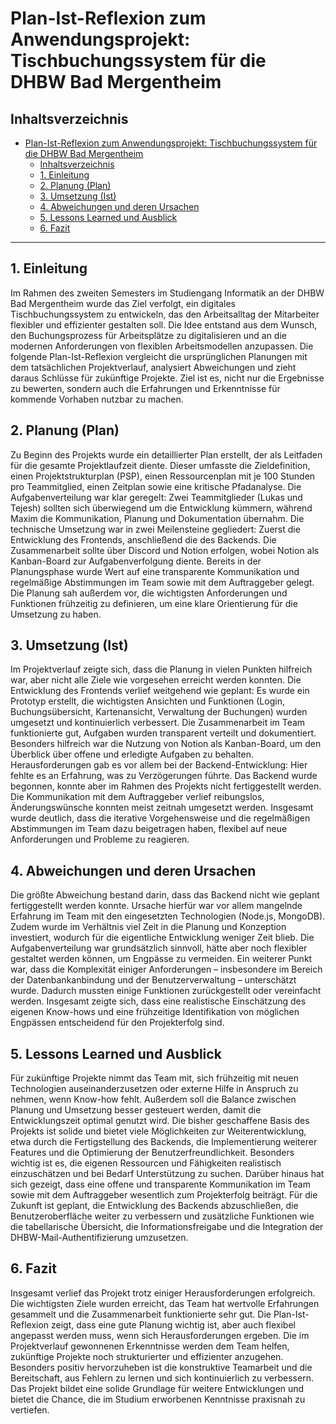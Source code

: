 # Plan-Ist-Reflexion zum Anwendungsprojekt: Tischbuchungssystem für die DHBW Bad Mergentheim

## Inhaltsverzeichnis

- [Plan-Ist-Reflexion zum Anwendungsprojekt: Tischbuchungssystem für die DHBW Bad Mergentheim](#plan-ist-reflexion-zum-anwendungsprojekt-tischbuchungssystem-für-die-dhbw-bad-mergentheim)
  - [Inhaltsverzeichnis](#inhaltsverzeichnis)
  - [1. Einleitung](#1-einleitung)
  - [2. Planung (Plan)](#2-planung-plan)
  - [3. Umsetzung (Ist)](#3-umsetzung-ist)
  - [4. Abweichungen und deren Ursachen](#4-abweichungen-und-deren-ursachen)
  - [5. Lessons Learned und Ausblick](#5-lessons-learned-und-ausblick)
  - [6. Fazit](#6-fazit)

---

## 1. Einleitung

Im Rahmen des zweiten Semesters im Studiengang Informatik an der DHBW Bad Mergentheim wurde das Ziel verfolgt, ein digitales Tischbuchungssystem zu entwickeln, das den Arbeitsalltag der Mitarbeiter flexibler und effizienter gestalten soll. Die Idee entstand aus dem Wunsch, den Buchungsprozess für Arbeitsplätze zu digitalisieren und an die modernen Anforderungen von flexiblen Arbeitsmodellen anzupassen. Die folgende Plan-Ist-Reflexion vergleicht die ursprünglichen Planungen mit dem tatsächlichen Projektverlauf, analysiert Abweichungen und zieht daraus Schlüsse für zukünftige Projekte. Ziel ist es, nicht nur die Ergebnisse zu bewerten, sondern auch die Erfahrungen und Erkenntnisse für kommende Vorhaben nutzbar zu machen.

## 2. Planung (Plan)

Zu Beginn des Projekts wurde ein detaillierter Plan erstellt, der als Leitfaden für die gesamte Projektlaufzeit diente. Dieser umfasste die Zieldefinition, einen Projektstrukturplan (PSP), einen Ressourcenplan mit je 100 Stunden pro Teammitglied, einen Zeitplan sowie eine kritische Pfadanalyse. Die Aufgabenverteilung war klar geregelt: Zwei Teammitglieder (Lukas und Tejesh) sollten sich überwiegend um die Entwicklung kümmern, während Maxim die Kommunikation, Planung und Dokumentation übernahm. Die technische Umsetzung war in zwei Meilensteine gegliedert: Zuerst die Entwicklung des Frontends, anschließend die des Backends. Die Zusammenarbeit sollte über Discord und Notion erfolgen, wobei Notion als Kanban-Board zur Aufgabenverfolgung diente. Bereits in der Planungsphase wurde Wert auf eine transparente Kommunikation und regelmäßige Abstimmungen im Team sowie mit dem Auftraggeber gelegt. Die Planung sah außerdem vor, die wichtigsten Anforderungen und Funktionen frühzeitig zu definieren, um eine klare Orientierung für die Umsetzung zu haben.

<div style="page-break-after: always;"></div>

## 3. Umsetzung (Ist)

Im Projektverlauf zeigte sich, dass die Planung in vielen Punkten hilfreich war, aber nicht alle Ziele wie vorgesehen erreicht werden konnten. Die Entwicklung des Frontends verlief weitgehend wie geplant: Es wurde ein Prototyp erstellt, die wichtigsten Ansichten und Funktionen (Login, Buchungsübersicht, Kartenansicht, Verwaltung der Buchungen) wurden umgesetzt und kontinuierlich verbessert. Die Zusammenarbeit im Team funktionierte gut, Aufgaben wurden transparent verteilt und dokumentiert. Besonders hilfreich war die Nutzung von Notion als Kanban-Board, um den Überblick über offene und erledigte Aufgaben zu behalten. Herausforderungen gab es vor allem bei der Backend-Entwicklung: Hier fehlte es an Erfahrung, was zu Verzögerungen führte. Das Backend wurde begonnen, konnte aber im Rahmen des Projekts nicht fertiggestellt werden. Die Kommunikation mit dem Auftraggeber verlief reibungslos, Änderungswünsche konnten meist zeitnah umgesetzt werden. Insgesamt wurde deutlich, dass die iterative Vorgehensweise und die regelmäßigen Abstimmungen im Team dazu beigetragen haben, flexibel auf neue Anforderungen und Probleme zu reagieren.

## 4. Abweichungen und deren Ursachen

Die größte Abweichung bestand darin, dass das Backend nicht wie geplant fertiggestellt werden konnte. Ursache hierfür war vor allem mangelnde Erfahrung im Team mit den eingesetzten Technologien (Node.js, MongoDB). Zudem wurde im Verhältnis viel Zeit in die Planung und Konzeption investiert, wodurch für die eigentliche Entwicklung weniger Zeit blieb. Die Aufgabenverteilung war grundsätzlich sinnvoll, hätte aber noch flexibler gestaltet werden können, um Engpässe zu vermeiden. Ein weiterer Punkt war, dass die Komplexität einiger Anforderungen – insbesondere im Bereich der Datenbankanbindung und der Benutzerverwaltung – unterschätzt wurde. Dadurch mussten einige Funktionen zurückgestellt oder vereinfacht werden. Insgesamt zeigte sich, dass eine realistische Einschätzung des eigenen Know-hows und eine frühzeitige Identifikation von möglichen Engpässen entscheidend für den Projekterfolg sind.

## 5. Lessons Learned und Ausblick

Für zukünftige Projekte nimmt das Team mit, sich frühzeitig mit neuen Technologien auseinanderzusetzen oder externe Hilfe in Anspruch zu nehmen, wenn Know-how fehlt. Außerdem soll die Balance zwischen Planung und Umsetzung besser gesteuert werden, damit die Entwicklungszeit optimal genutzt wird. Die bisher geschaffene Basis des Projekts ist solide und bietet viele Möglichkeiten zur Weiterentwicklung, etwa durch die Fertigstellung des Backends, die Implementierung weiterer Features und die Optimierung der Benutzerfreundlichkeit. Besonders wichtig ist es, die eigenen Ressourcen und Fähigkeiten realistisch einzuschätzen und bei Bedarf Unterstützung zu suchen. Darüber hinaus hat sich gezeigt, dass eine offene und transparente Kommunikation im Team sowie mit dem Auftraggeber wesentlich zum Projekterfolg beiträgt. Für die Zukunft ist geplant, die Entwicklung des Backends abzuschließen, die Benutzeroberfläche weiter zu verbessern und zusätzliche Funktionen wie die tabellarische Übersicht, die Informationsfreigabe und die Integration der DHBW-Mail-Authentifizierung umzusetzen.

<div style="page-break-after: always;"></div>

## 6. Fazit

Insgesamt verlief das Projekt trotz einiger Herausforderungen erfolgreich. Die wichtigsten Ziele wurden erreicht, das Team hat wertvolle Erfahrungen gesammelt und die Zusammenarbeit funktionierte sehr gut. Die Plan-Ist-Reflexion zeigt, dass eine gute Planung wichtig ist, aber auch flexibel angepasst werden muss, wenn sich Herausforderungen ergeben. Die im Projektverlauf gewonnenen Erkenntnisse werden dem Team helfen, zukünftige Projekte noch strukturierter und effizienter anzugehen. Besonders positiv hervorzuheben ist die konstruktive Teamarbeit und die Bereitschaft, aus Fehlern zu lernen und sich kontinuierlich zu verbessern. Das Projekt bildet eine solide Grundlage für weitere Entwicklungen und bietet die Chance, die im Studium erworbenen Kenntnisse praxisnah zu vertiefen.
